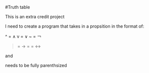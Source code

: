 #Truth table

This is an extra credit project 

I need to create a program that takes in a propsition in the format of:

^ = ∧
v = ∨
~ = ￢
> = →
= = ↔︎

and 

needs to be fully parenthsized